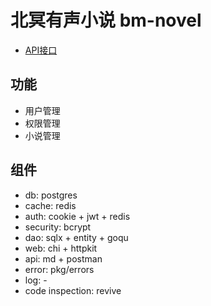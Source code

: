 # 北冥有声小说 bm-novel

- [API接口]

## 功能

- 用户管理
- 权限管理
- 小说管理

## 组件
- db: postgres
- cache: redis
- auth: cookie + jwt + redis
- security: bcrypt
- dao: sqlx + entity + goqu
- web: chi + httpkit
- api: md + postman
- error: pkg/errors
- log: -
- code inspection: revive



[API接口]: https://gitlab.haochang.tv/heyong/bm-novel/issues?scope=all&utf8=%E2%9C%93&state=opened&label_name[]=documentation